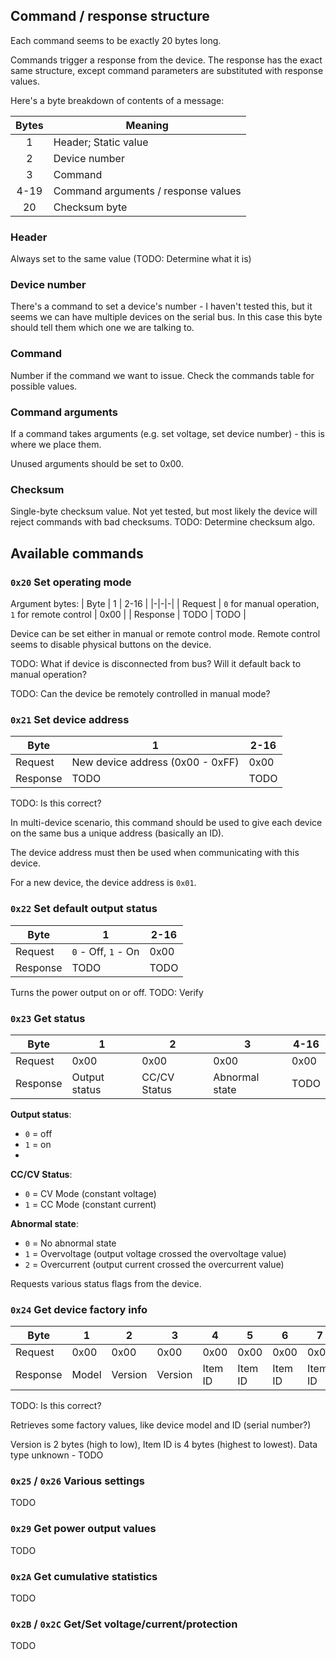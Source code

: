 ## Command / response structure

Each command seems to be exactly 20 bytes long.

Commands trigger a response from the device. The response has the exact same structure, except command parameters are substituted with response values.

Here's a byte breakdown of contents of a message:

| Bytes | Meaning |
| :-: | - |
| 1 | Header; Static value |
| 2 | Device number |
| 3 | Command |
| 4-19 | Command arguments / response values |
| 20 | Checksum byte |

### Header

Always set to the same value (TODO: Determine what it is)

### Device number

There's a command to set a device's number - I haven't tested this, but it seems we can have multiple devices on the serial bus.
In this case this byte should tell them which one we are talking to.

### Command 

Number if the command we want to issue. Check the commands table for possible values.

### Command arguments

If a command takes arguments (e.g. set voltage, set device number) - this is where we place them.

Unused arguments should be set to 0x00.

### Checksum

Single-byte checksum value. Not yet tested, but most likely the device will reject commands with bad checksums. TODO: Determine checksum algo.


## Available commands

### `0x20` Set operating mode
Argument bytes: 
| Byte | 1 | 2-16 |
|-|-|-|
| Request | `0` for manual operation, `1` for remote control | 0x00 |
| Response | TODO | TODO |

Device can be set either in manual or remote control mode. Remote control seems to disable physical buttons on the device.

TODO: What if device is disconnected from bus? Will it default back to manual operation?

TODO: Can the device be remotely controlled in manual mode?

### `0x21` Set device address

| Byte | 1 | 2-16 |
|-|-|-|
| Request | New device address (0x00 - 0xFF) | 0x00 |
| Response | TODO | TODO |

TODO: Is this correct?

In multi-device scenario, this command should be used to give each device on the same bus a unique address (basically an ID).

The device address must then be used when communicating with this device.

For a new device, the device address is `0x01`.

### `0x22` Set default output status

| Byte | 1 | 2-16 |
|-|-|-|
| Request | `0` - Off, `1` - On | 0x00 |
| Response | TODO | TODO |

Turns the power output on or off. TODO: Verify

### `0x23` Get status

| Byte | 1 | 2 | 3 | 4-16 |
|-|-|-|-|-|
| Request | 0x00 | 0x00 | 0x00 | 0x00 |
| Response | Output status | CC/CV Status | Abnormal state | TODO |

**Output status**: 
- `0` = off
- `1` = on
- 
**CC/CV Status**:
- `0` = CV Mode (constant voltage)
- `1` = CC Mode (constant current)

**Abnormal state**:
- `0` = No abnormal state
- `1` = Overvoltage (output voltage crossed the overvoltage value)
- `2` = Overcurrent (output current crossed the overcurrent value)

Requests various status flags from the device.

### `0x24` Get device factory info

| Byte | 1 | 2 | 3 | 4 | 5 | 6 | 7 | 8-16 |
|-|-|-|-|-|-|-|-|-|
| Request | 0x00 | 0x00 | 0x00 | 0x00 | 0x00 | 0x00 | 0x00 | 0x00 |
| Response | Model | Version | Version | Item ID | Item ID | Item ID | Item ID | TODO |

TODO: Is this correct?

Retrieves some factory values, like device model and ID (serial number?)

Version is 2 bytes (high to low), Item ID is 4 bytes (highest to lowest). Data type unknown - TODO

### `0x25` / `0x26` Various settings

TODO

### `0x29` Get power output values

TODO

### `0x2A` Get cumulative statistics

TODO

### `0x2B` / `0x2C` Get/Set voltage/current/protection

TODO
